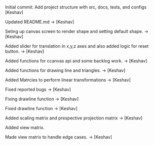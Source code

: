 Initial commit: Add project structure with src, docs, tests, and configs  [Keshav]

Updated README.md -> [Keshav]

Seting up canvas screen to render shape and setting default shape. -> [Keshav]

Added slider for translation in x,y,z axes and also added logic for reset button.  -> [Keshav]

Added functions for ccanvas api and some backlog work.  -> [Keshav]

Added functions for drawing line and triangles.  -> [Keshav]

Added Matrcies to perform linear transformations -> [Keshav]

Fixed reported bugs -> [Keshav]

Fixing drawline function -> [Keshav]

Fixed drawline function -> [Keshav]

Added scaling matrix and prespective projection matrix -> [Keshav]

Added view matrix.

Made view matrix to handle edge cases. -> [Keshav]

